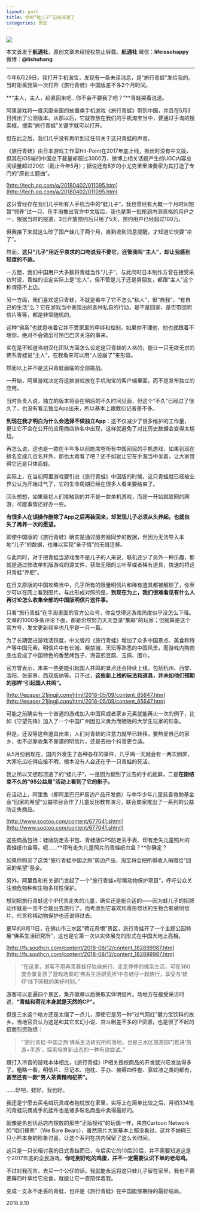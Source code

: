 ```yaml
---
layout: post
title: 你的“蛙儿子”已经凉透了
categories: 历史
---
```


![](https://ws1.sinaimg.cn/large/4b91f9d5gy1fv4jlpvhf6j20u00mok18.jpg)

本文首发于**航通社**，原创文章未经授权禁止转载。**航通社** 微信：**lifeissohappy** 微博：**@lishuhang**

---

今年6月29日，我打开手机淘宝，发现有一条未读消息，是“旅行青蛙”发给我的。当时距离我第一次打开《旅行青蛙》中国版差不多2个月时间。

**“主人，主人，赶紧回来吧…你不会不要我了吧？”**青蛙哭着说道。

阿里游戏将一度风靡全国的放置类手机游戏《旅行青蛙》带到中国，并且在5月3日推出了公测版本。从那以后，它就存放在我们的手机淘宝当中，要通过手淘的搜索框，搜索“旅行青蛙”关键字就可以打开。

但在此之后，我们几乎没有再听到过任何关于这只青蛙的声音。

《旅行青蛙》由日本游戏工作室Hit-Point在2017年底上线，推出时没有中文版，但其在iOS端的中国总下载量却超过3000万，微博上相关话题产生的UGC内容总阅读量超过20亿（截止今年5月）；据说还有8岁的小尤克里里演奏家为其打造了专门的“原创主题曲”。

[http://tech.qq.com/a/20180402/011095.htm](http://tech.qq.com/a/20180402/011095.htm)

这只曾经存在我们几乎所有人手机当中的“蛙儿子”，我也曾经有大概一个月时间短暂“领养”过一只。在手淘推出官方中文版后，我也是第一批抢到内测资格的用户之一，根据当时的报道，3日开放预约后只用了5天，预约用户已经超过100万。

但我接下来就这么晾了国产蛙儿子两个月，直到收到消息提醒，才知道它快要“凉了”。

然而，**这只“儿子”用近乎哀求的口吻说我不要它，还管我叫“主人”，却让我感到轻度的不适。**

一方面，我们中国用户大多数将青蛙当作“儿子”，与此同时日本制作方曾在接受采访时说，青蛙的设定实际上是“恋人”。但不管是儿子还是男朋友，都跟“主人”这个称谓搭不上边。

另一方面，我们喜欢这只青蛙，不就是看中了它不怎么“粘人”，很“自我”，“有自己的生活”么？它在游戏当中表现出的各种私自的行动，是不是回家，是否带回明信片等等，都是非常随机的。

这种“佛系”也就意味着它并不受家里的牵绊和控制，如果你不理他，他也就跟着不理你，绝对不会做出可怜巴巴求关注的事来。

实在是不知道当初汉化团队方面怎么设定这只青蛙的人格的，能让一只无欲无求的佛系青蛙说“主人”，在我看来可以用“人设崩了”来形容。

然而以上并不是这只青蛙面临的全部挑战。

一开始，阿里游戏决定将这款游戏放在手机淘宝的客户端里面，而不是发布独立的应用。

当时负责人说，独立的版本将会在稍后的不久时间见面，但这个“不久”已经过了很久了，也没有看见独立App出来，所以基本上跟敷衍记者差不多。

**到现在我才明白为什么会选择不做独立App**：这不仅减少了很多维护的工作量，更让它不会在公开的应用商店排名中出现，这样就避免了对比历史数据会变得太尴尬。

再怎么说，这也是一款在半年多以前能席卷所有中国网民的手机游戏，如果到现在排名变成几百名开外，那也太难看了吧？还不如就让它在手淘当中呆着，让大家觉得它还是只体面蛙。

实际上，在当初阿里游戏要引进《旅行青蛙》中国版的时候，这只青蛙就已经被业界公认为开始过气了，它的生命周期已经在很多人看来要结束了。

回头想想，如果最初人们接触到的并不是一款单机游戏，而是一开始就联网的网游，可能事情还好办一些。

**有很多人在误操作删除了App之后再装回来，却发现儿子必须从头养起，也就丧失了再养一次的愿望。**

即使中国版的《旅行青蛙》确实是通过服务器同步的数据，但因为无法导入本地“儿子”的数据，也难以实现“亲子情”的无缝迁移。

与此同时，对于把青蛙当游戏而不是儿子的人来说，联机还少了另外一种乐趣，那就是通过修改单机版游戏的源文件，获取无限的三叶草或者稀有道具，快速的将这只青蛙“养肥”。

在日文原版的中国攻略当中，几乎所有的限量明信片和稀有道具都被解锁了，你至少可以在网上看到图片。与此形成对照的是，**到现在为止，我们很难看见有什么人再讨论怎么收集全部的中国版明信片这件事。**

只看“旅行青蛙”在手淘里面的官方公众号，你会觉得这游戏热度似乎没怎么下降。文章的1000多条评论下面，都是仍然努力天天登录“集邮”的玩家；但就算是这个官方号，发文更新频率也几乎是一月一篇。

为了长期促进游戏活跃度，中文版的《旅行青蛙》增加了众多中国景点、美食和特产等中国元素。明信片中有长城、紫禁城、天坛等熟悉的中国风景，而游戏内购商品也变成了中国特色的香葱烤包子、海苔煎豆腐、玉佩、围巾。

官方曾表示，未来一些更能引起国人共鸣的景点还会持续上线，包括杭州、西安、洛阳、张家界、西双版纳等。只不过，**这些新上线的玩法和道具，并未如他们预期的那样“引起国人共鸣”。**

[http://epaper.21jingji.com/html/2018-05/09/content_85647.htm](http://epaper.21jingji.com/html/2018-05/09/content_85647.htm)

可能之前确实有一个普通的游戏加入中国风或者家乡元素就能再火一次的例子，比如《守望先锋》加入了一个中国广州因见义勇为而牺牲的大学生玩家的形象。

但是，还没等这些道具出来，人们对青蛙的注意力就早已转移，要热爱自己的家乡，也不必靠收集不靠谱的明信片，还是去拍个抖音更合适。

从5月份到现在，国内外发生了各种各样的事件，几乎隔一天就会有一两次刷屏，大家吃瓜吃得应接不暇，根本没有人会还在乎一只青蛙的死活。

我之所以又想起凉透了的“蛙儿子”，一是因为翻到了过去的手机截屏，二是**在刚结束不久的“95公益周”活动上看到了它的影子。**

在活动上，阿里鱼（即阿里巴巴IP周边产品开发商）与中华少年儿童慈善救助基金会“回家的希望”公益项目合作了儿童反拐教育演习，联合商家推出了一系列的公益防走失商品。

[http://www.sootoo.com/content/677041.shtml](http://www.sootoo.com/content/677041.shtml)

这些商品包括：蛙版防走丢书包、青蛙版GPS防走丢手表、印有走失儿童照片的青蛙纸巾盒等。呃……**印有走失儿童照片的青蛙纸巾盒？**你确定？

如果你购买了这类“旅行青蛙中国之旅”周边产品，淘宝将会把所得收入捐赠给“回家的希望”基金。

另外，阿里鱼和有关部门发起了一个“旅行青蛙×珍稀动物保护项目”，呼吁公众关注濒危物种和生物多样性保护。

想到把旅行青蛙这个IP代言走失的儿童，确实还是挺合适的——因为蛙儿子的招牌动作就是一言不合就出去旅行了。而考虑到它喜欢和奇形怪状的生物合影做明信片，代言珍稀动物保护也还说得过去。

更早的8月11日，在佛山市三水区“荷花奇境”景区，旅行青蛙开了一个主题公园特展“佛系生活研究所”，这也是它第一次以实体展览的形式在中国大地上亮相。

[http://fs.southcn.com/content/2018-08/12/content_182899987.htm](http://fs.southcn.com/content/2018-08/12/content_182899987.htm)

> “在这里，游客不用再羡慕蛙仔独自旅行、走走停停的佛系生活，可在360度全景复原了游戏场景的‘佛系生活研究所’中与蛙仔一起旅行，享受与‘蛙仔’线下同框的美好时刻。”

游客可以走遍四个景区，集齐徽章以后换取实体明信片。场地方在接受采访时说，**“青蛙和荷花本身就是天然的CP”。**

但是三水这个地方还是太偏了一点儿，即使它是另一种“过气网红”健力宝饮料的故乡。当地官员认为这是和其它玄幻小说、宫斗剧差不多的IP资源，也是很了不起的招商引资政绩：

> “‘旅行青蛙·中国之旅’佛系生活研究所的落地，也是三水区旅游部门推进‘旅游+手游’，探索培育新业态的一种有效尝试。”

跟打入冷宫的游戏本体相比，《旅行青蛙》IP相关授权商品的开发就兴旺发达得多了。粗略一看，明信片、日记本、抱枕、手办、被褥四件套、驱蚊液之类的都有，**甚至还有一款“男人茶黄精枸杞茶”。**

……好吧，蛙好，我也好。

我还是宁愿去买毛绒玩具或者抱枕放在家里，实际上在简单比较之后，月销334笔的青蛙玩偶或手机挂件也是诸多联名商品中卖得最好的。

就像是名创优品店内摆放的那些“正版授权”的玩偶一样，来自Cartoon Network的“咱们裸熊”（We Bare Bears），虽然原片大家基本上都没看过，这并不妨碍三只小熊本身的形象讨喜，让这个系列在店内保留了这么长时间。

这只是一只长相讨喜的日式青蛙而已，今后买它的10后20后，并不需要知道这是个2017年底的全民游戏。**你吃到好吃的鸡蛋，并不一定需要认识下单的老母鸡。**

不过对我而言，去买一个公仔的话，我就能永远将这只蛙儿子留在家里，我也不需要薅四叶草给它投食，就能让它一直陪伴着我。

变成一支永不走丢的青蛙，也许是《旅行青蛙》在中国能够期待的最好结局。



2018.9.10